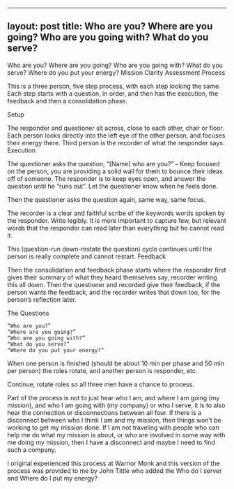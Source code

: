 ----
layout: post
title: Who are you? Where are you going? Who are you going with? What do you serve?
----
Who are
you? Where are you going? Who are you going with?
What do
you serve? Where do you put your energy?
Mission
Clarity Assessment Process

This is a three person,
five step process, with each step looking the same. Each step starts
with a question, in order, and then has the execution, the feedback
and then a consolidation phase.

Setup

The responder and
questioner sit across, close to each other, chair or floor. Each
person looks directly into the left eye of the other person, and
focuses their energy there. Third person is the recorder of what the responder says.
Execution

The questioner asks the
question, “[Name] who are you?” – Keep focused on the person,
you are providing a solid wall for them to bounce their ideas off of
someone.
The responder is to
keep eyes open, and answer the question until he “runs out”.
Let the questioner know when he feels done.

Then the questioner
asks the question again, same way, same focus.

The recorder is a clear and faithful scribe of the keywords words spoken by the
responder. Write legibly. It is more important to capture few, but
relevant words that the responder can read later than everything but
he cannot read it.

This (question-run
down-restate the question) cycle continues until the person is really
complete and cannot restart.
Feedback

Then the consolidation
and feedback phase starts where the responder first gives their summary
of what they heard themselves say, recorder writing this all down. Then
the questioner and recorded give their feedback, if the person wants the
feedback, and the recorder writes that down too, for the person’s
reflection later.

The Questions

    “Who are you?”
    “Where are you going?”
    “Who are you going with?”
    “What do you serve?”
    “Where do you put your energy?”

When one person is
finished (should be about 10 min per phase and 50 min per person) the
roles rotate, and another person is responder, etc.

Continue, rotate roles
so all three men have a chance to process.

Part of the process is
not to just hear who I am, and where I am going (my mission), and who
I am going with (my company) or who I serve, it is to also hear the
connection or disconnections between all four. If there is a
disconnect between who I think I am and my mission, then things won’t
be working to get my mission done. If I am not traveling with people
who can help me do what my mission is about, or who are involved in
some way with me doing my mission, then I have a disconnect and maybe
I need to find such a company.

I original experienced this process at Warrior Monk and this version of the process was provided to me by John Tittle who added the Who do I server and Where do I put my energy?
